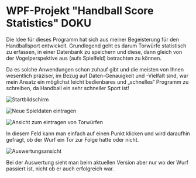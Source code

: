 # WPF-Projekt "Handball Score Statistics" DOKU

 

Die Idee für dieses Programm hat sich aus meiner Begeisterung für den Handballsport entwickelt. Grundlegend geht es darum Torwürfe statistisch zu erfassen, in einer Datenbank zu speichern und diese, dann gleich von der Vogelperspektive aus (aufs Spielfeld) betrachten zu können.

Da es solche Anwendungen schon zuhauf gibt und die meisten von Ihnen wesentlich präziser, im Bezug auf Daten-Genauigkeit und -Vielfalt sind, war mein Ansatz ein möglichst leicht bedienbares und „schnelles“ Programm zu schreiben, da Handball ein sehr schneller Sport ist!

 

![Startbildschirm](https://htl.moedling.at/kolleg/images/resources/markdown/HSS1.png)

![Neue Spieldaten eintragen](https://htl.moedling.at/kolleg/images/resources/markdown/HSS2.png)

![Ansicht zum eintragen von Torwürfen](https://htl.moedling.at/kolleg/images/resources/markdown/HSS3.png)

In diesem Feld kann man einfach auf einen Punkt klicken und wird daraufhin gefragt, ob der Wurf ein Tor zur Folge hatte oder nicht.

 

![Auswertungsansicht](https://htl.moedling.at/kolleg/images/resources/markdown/HSS4.png)

Bei der Auswertung sieht man beim aktuellen Version aber nur wo der Wurf passiert ist, nicht ob er auch erfolgreich war.

 